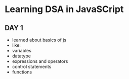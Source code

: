 # Learning DSA in JavaSCript

## DAY 1
- learned about basics of js
- like:
- variables
- datatype
- expressions and operators
- control statements
- functions
